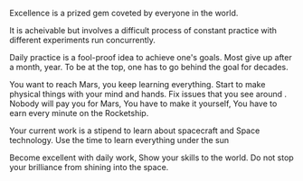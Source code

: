 Excellence is a prized gem coveted by everyone in the world.

It is acheivable but involves a difficult process of constant practice with different experiments run concurrently. 

Daily practice is a fool-proof idea to achieve one's goals. Most give up after a month, year.
To be at the top, one has to go behind the goal for decades. 

You want to reach Mars, you keep learning everything. 
Start to make physical things with your mind and hands. Fix issues that you see around .
Nobody will pay you for Mars, 
You have to make it yourself,
You have to earn every minute on the Rocketship.


Your current work is a stipend to learn about spacecraft and Space technology. 
Use the time to learn everything under the sun

Become excellent with daily work, 
Show your skills to the world.
Do not stop your brilliance from shining into the space.